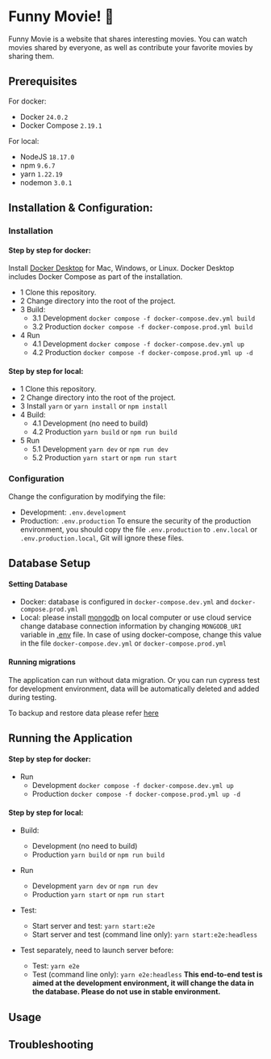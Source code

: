 
# Funny Movie! 🎥
Funny Movie is a website that shares interesting movies. You can watch movies shared by everyone, as well as contribute your favorite movies by sharing them.

## Prerequisites
For docker:
- Docker `24.0.2`
- Docker Compose `2.19.1`

For local:
- NodeJS `18.17.0`
- npm `9.6.7`
- yarn `1.22.19`
- nodemon `3.0.1`

## Installation & Configuration:
### Installation
#### Step by step for docker:
Install [Docker Desktop](https://docs.docker.com/get-docker) for Mac, Windows, or Linux. Docker Desktop includes Docker Compose as part of the installation.

-   1 Clone this repository.
-   2 Change directory into the root of the project.
-   3 Build:
    -   3.1 Development
    `docker compose -f docker-compose.dev.yml build`
    -   3.2 Production
    `docker compose -f docker-compose.prod.yml build`
-   4 Run
    -   4.1 Development
    `docker compose -f docker-compose.dev.yml up`
    -   4.2 Production
    `docker compose -f docker-compose.prod.yml up -d`

#### Step by step for local:
-   1 Clone this repository.
-   2 Change directory into the root of the project.
-   3 Install
    `yarn`
    or
    `yarn install`
    or
    `npm install`
-   4 Build:
    -   4.1 Development
        (no need to build)
    -   4.2 Production
        `yarn build`
        or
        `npm run build`
-   5 Run
    -   5.1 Development
        `yarn dev`
        or
        `npm run dev`
    -   5.2 Production
        `yarn start`
        or
        `npm run start`

### Configuration

Change the configuration by modifying the file:
- Development: `.env.development`
- Production: `.env.production`
To ensure the security of the production environment, you should copy the file `.env.production` to `.env.local` or `.env.production.local`, Git will ignore these files.

## Database Setup

#### Setting Database
-   Docker: database is configured in `docker-compose.dev.yml` and `docker-compose.prod.yml`
-   Local: please install [mongodb](https://www.mongodb.com/docs/manual/installation/) on local computer or use cloud service
change database connection information by changing `MONGODB_URI` variable in [.env](#configuration) file. In case of using docker-compose, change this value in the file `docker-compose.dev.yml` or `docker-compose.prod.yml`

#### Running migrations
The application can run without data migration. Or you can run cypress test for development environment, data will be automatically deleted and added during testing.

To backup and restore data please refer [here](https://www.mongodb.com/docs/manual/tutorial/backup-and-restore-tools/)

## Running the Application

#### Step by step for docker:
-   Run
    -   Development
    `docker compose -f docker-compose.dev.yml up`
    -   Production
    `docker compose -f docker-compose.prod.yml up -d`

#### Step by step for local:

-   Build:
    -   Development
        (no need to build)
    -   Production
        `yarn build`
        or
        `npm run build`
-   Run
    -   Development
        `yarn dev`
        or
        `npm run dev`
    -   Production
        `yarn start`
        or
        `npm run start`

-   Test:
    -   Start server and test: `yarn start:e2e`
    -   Start server and test (command line only): `yarn start:e2e:headless`

-   Test separately, need to launch server before:
    - Test: `yarn e2e`
    - Test (command line only): `yarn e2e:headless`
**This end-to-end test is aimed at the development environment, it will change the data in the database. Please do not use in stable environment.**
## Usage

## Troubleshooting
